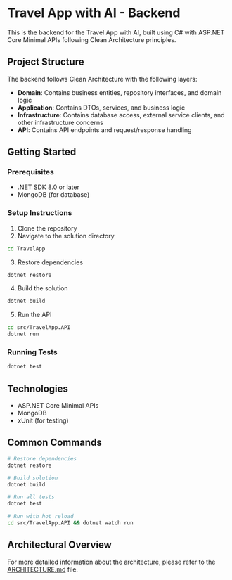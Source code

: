# Travel App with AI - Backend

This is the backend for the Travel App with AI, built using C# with ASP.NET Core Minimal APIs following Clean Architecture principles.

## Project Structure

The backend follows Clean Architecture with the following layers:

- **Domain**: Contains business entities, repository interfaces, and domain logic
- **Application**: Contains DTOs, services, and business logic
- **Infrastructure**: Contains database access, external service clients, and other infrastructure concerns
- **API**: Contains API endpoints and request/response handling

## Getting Started

### Prerequisites

- .NET SDK 8.0 or later
- MongoDB (for database)

### Setup Instructions

1. Clone the repository
2. Navigate to the solution directory
```bash
cd TravelApp
```

3. Restore dependencies
```bash
dotnet restore
```

4. Build the solution
```bash
dotnet build
```

5. Run the API
```bash
cd src/TravelApp.API
dotnet run
```

### Running Tests

```bash
dotnet test
```

## Technologies

- ASP.NET Core Minimal APIs
- MongoDB
- xUnit (for testing)

## Common Commands

```bash
# Restore dependencies
dotnet restore

# Build solution
dotnet build

# Run all tests
dotnet test

# Run with hot reload
cd src/TravelApp.API && dotnet watch run
```

## Architectural Overview

For more detailed information about the architecture, please refer to the [ARCHITECTURE.md](../ARCHITECTURE.md) file.